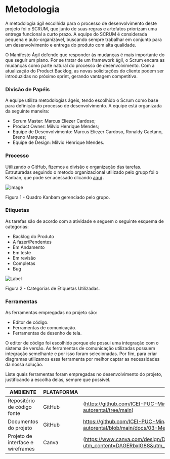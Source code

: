 
# Metodologia

<p>A metodologia ágil escolhida para o processo de desenvolvimento deste projeto foi o SCRUM, que junto de suas regras e artefatos priorizam uma entrega funcional a curto prazo. A equipe do SCRUM é considerada pequena e auto-organizável, buscando sempre trabalhar em conjunto para um desenvolvimento e entrega do produto com alta qualidade.</p>
<p>O Manifesto Ágil defende que responder às mudanças é mais importante do que seguir um plano. Por se tratar de um framework ágil, o Scrum encara as mudanças como parte natural do processo de desenvolvimento. Com a atualização do Product Backlog, as novas solicitações do cliente podem ser introduzidas no próximo sprint, gerando vantagem competitiva.</p>


### Divisão de Papéis

A equipe utiliza metodologias ágeis, tendo escolhido o Scrum como base para definição do processo de desenvolvimento. A equipe está organizada da seguinte maneira:
- Scrum Master: Marcus Eliezer Cardoso;
- Product Owner: Milvio Henrique Mendes;
- Equipe de Desenvolvimento: Marcus Eliezer Cardoso, Ronaldy Caetano, Breno Marques;
- Equipe de Design: Milvio Henrique Mendes.


### Processo

Utilizando o GitHub, fizemos a divisão e organização das tarefas. Estruturadas seguindo o metodo organizacional utilizado pelo grupp foi o Kanban, que pode ser acessado clicando [aqui](https://github.com/orgs/ICEI-PUC-Minas-PMV-ADS/projects/1047/views/1) .

![image](https://github.com/ICEI-PUC-Minas-PMV-ADS/pmv-ads-2024-e1-proj-web-t15-autorental/assets/164096060/7099beac-25d4-4108-b810-022925dc9795)

Figura 1 - Quadro Kanbam gerenciado pelo grupo.

### Etiquetas
<p>As tarefas são de acordo com a atividade e seguem o seguinte esquema de categorias:</p>

<ul>
  <li>Backlog do Produto</li>
  <li>A fazer/Pendentes</li>
  <li>Em Andamento</li>
  <li>Em teste</li>
  <li>Em revisão</li>
  <li>Completas</li>
  <li>Bug</li>
</ul>

![Label](https://github.com/ICEI-PUC-Minas-PMV-ADS/pmv-ads-2024-e1-proj-web-t15-autorental/assets/164096060/e90b99e1-46f1-4d22-91e4-2413759bc56f)

Figura 2 - Categorias de Etiquetas Utilizadas.


### Ferramentas

As ferramentas empregadas no projeto são:

- Editor de código.
- Ferramentas de comunicação.
- Ferramentas de desenho de tela.

O editor de código foi escolhido porque ele possui uma integração com o sistema de versão. As ferramentas de comunicação utilizadas possuem integração semelhante e por isso foram selecionadas. Por fim, para criar diagramas utilizamos essa ferramenta por melhor captar as necessidades da nossa solução.

Liste quais ferramentas foram empregadas no desenvolvimento do projeto, justificando a escolha delas, sempre que possível.

| AMBIENTE | PLATAFORMA |LINK DE ACESSO                 |
|--------------------|--------------------------------------------------------------------------------|----------------------------------------|
|Repositório de código fonte | GitHub |(https://github.com/ICEI-PUC-Minas-PMV-ADS/pmv-ads-2024-e1-proj-web-t15-autorental/tree/main)|
|Documentos do projeto  | GitHub |https://github.com/ICEI-PUC-Minas-PMV-ADS/pmv-ads-2024-e1-proj-web-t15-autorental/blob/main/docs/03-Metodologia.md#:~:text=t-,docs,-presentation) |
|Projeto de interface e wireframes | Canva |(https://www.canva.com/design/DAGERbxlG88/i2Wv8nea2UZylepgf3BJ8Q/edit?utm_content=DAGERbxlG88&utm_campaign=designshare&utm_medium=link2&utm_source=sharebutton) |



